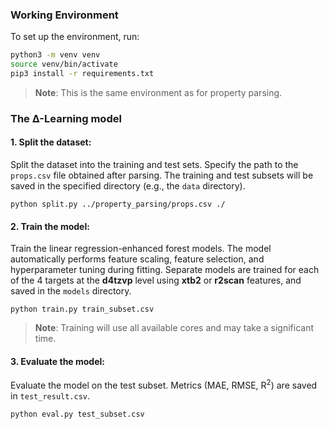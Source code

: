 ### Working Environment
To set up the environment, run:  
```bash
python3 -m venv venv
source venv/bin/activate
pip3 install -r requirements.txt
```
> **Note**: This is the same environment as for property parsing.

### The Δ-Learning model

#### 1. Split the dataset:
Split the dataset into the training and test sets.
Specify the path to the `props.csv` file obtained after parsing.
The training and test subsets will be saved in the specified directory (e.g., the `data` directory).
```
python split.py ../property_parsing/props.csv ./
```

#### 2. Train the model:
Train the linear regression-enhanced forest models.
The model automatically performs feature scaling, feature selection, and hyperparameter tuning during fitting.
Separate models are trained for each of the 4 targets at the **d4tzvp** level using **xtb2** or **r2scan** features, and saved in the `models` directory.
```
python train.py train_subset.csv
```
> **Note**: Training will use all available cores and may take a significant time.

#### 3. Evaluate the model:
Evaluate the model on the test subset. Metrics (MAE, RMSE, R<sup>2</sup>) are saved in `test_result.csv`.
```
python eval.py test_subset.csv
```
